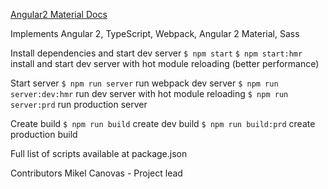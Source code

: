 [Angular2 Material Docs](https://github.com/angular/material2/wiki/Design-doc-directory)

Implements Angular 2, TypeScript, Webpack, Angular 2 Material, Sass

Install dependencies and start dev server
`$ npm start`
`$ npm start:hmr` install and start dev server with hot module reloading (better performance)

Start server
`$ npm run server` run webpack dev server
`$ npm run server:dev:hmr` run dev server with hot module reloading
`$ npm run server:prd` run production server

Create build
`$ npm run build` create dev build
`$ npm run build:prd` create production build

Full list of scripts available at package.json

Contributors
Mikel Canovas - Project lead
